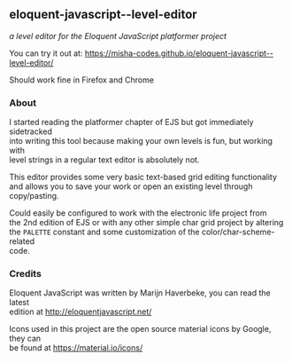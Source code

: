 ## eloquent-javascript--level-editor
*a level editor for the Eloquent JavaScript platformer project*

You can try it out at: https://misha-codes.github.io/eloquent-javascript--level-editor/

Should work fine in Firefox and Chrome  

### About

I started reading the platformer chapter of EJS but got immediately sidetracked  
into writing this tool because making your own levels is fun, but working with  
level strings in a regular text editor is absolutely not.  

This editor provides some very basic text-based grid editing functionality  
and allows you to save your work or open an existing level through copy/pasting.

Could easily be configured to work with the electronic life project from  
the 2nd edition of EJS or with any other simple char grid project by altering  
the `PALETTE` constant and some customization of the color/char-scheme-related  
code.

### Credits

Eloquent JavaScript was written by Marijn Haverbeke, you can read the latest  
edition at http://eloquentjavascript.net/

Icons used in this project are the open source material icons by Google, they can  
be found at https://material.io/icons/
